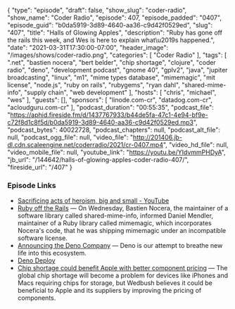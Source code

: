 {
  "type": "episode",
  "draft": false,
  "show_slug": "coder-radio",
  "show_name": "Coder Radio",
  "episode": 407,
  "episode_padded": "0407",
  "episode_guid": "b0da5919-3d89-4640-aa36-c9d42f0529ed",
  "slug": "407",
  "title": "Halls of Glowing Apples",
  "description": "Ruby has gone off the rails this week, and Wes is here to explain what\u2019s happened.",
  "date": "2021-03-31T17:30:00-07:00",
  "header_image": "/images/shows/coder-radio.png",
  "categories": [
    "Coder Radio"
  ],
  "tags": [
    ".net",
    "bastien nocera",
    "bert belder",
    "chip shortage",
    "clojure",
    "coder radio",
    "deno",
    "development podcast",
    "gnome 40",
    "gplv2",
    "java",
    "jupiter broadcasting",
    "linux",
    "m1",
    "mime types database",
    "mimemagic",
    "mit license",
    "node.js",
    "ruby on rails",
    "rubygems",
    "ryan dahl",
    "shared-mime-info",
    "supply chain",
    "web development"
  ],
  "hosts": [
    "chris",
    "michael",
    "wes"
  ],
  "guests": [],
  "sponsors": [
    "linode.com-cr",
    "datadog.com-cr",
    "acloudguru.com-cr"
  ],
  "podcast_duration": "00:55:35",
  "podcast_file": "https://aphid.fireside.fm/d/1437767933/b44de5fa-47c1-4e94-bf9e-c72f8d1c8f5d/b0da5919-3d89-4640-aa36-c9d42f0529ed.mp3",
  "podcast_bytes": 40022728,
  "podcast_chapters": null,
  "podcast_alt_file": null,
  "podcast_ogg_file": null,
  "video_file": "http://201406.jb-dl.cdn.scaleengine.net/coderradio/2021/cr-0407.mp4",
  "video_hd_file": null,
  "video_mobile_file": null,
  "youtube_link": "https://youtu.be/YIdvmmPHDyA",
  "jb_url": "/144642/halls-of-glowing-apples-coder-radio-407/",
  "fireside_url": "/407"
}


### Episode Links

  * [Sacrificing acts of heroism, big and small - YouTube](https://www.youtube.com/watch?v=L42GCAX9EFg#t=6m30s "Sacrificing acts of heroism, big and small - YouTube")
  * [Ruby off the Rails](https://www.theregister.com/2021/03/25/ruby_rails_code/ "Ruby off the Rails") — On Wednesday, Bastien Nocera, the maintainer of a software library called shared-mime-info, informed Daniel Mendler, maintainer of a Ruby library called mimemagic, which incorporates Nocera's code, that he was shipping mimemagic under an incompatible software license. 
  * [Announcing the Deno Company](https://deno.com/blog/the-deno-company "Announcing the Deno Company") — Deno is our attempt to breathe new life into this ecosystem.
  * [Deno Deploy](https://deno.com/deploy "Deno Deploy")
  * [Chip shortage could benefit Apple with better component pricing](https://appleinsider.com/articles/21/03/27/chip-shortage-could-benefit-apple-with-better-component-pricing "Chip shortage could benefit Apple with better component pricing") — The global chip shortage will become a problem for devices like iPhones and Macs requiring chips for storage, but Wedbush believes it could be beneficial to Apple and its suppliers by improving the pricing of components.


